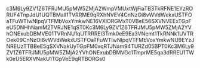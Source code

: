 c3M6Ly9ZV1Z6TFRJMU5pMW5ZMjA2WmpVMUxtWjFiaTB3TkRFNE1EYzRORUF4TnpJdU1UQTBMall1TVRRME9qRXhNVEV4CnNzOi8vWVdWekxUSTFOaTFuWTIwNlpqVTFMbVoxYmkwNE16VXlORGMxT0VBeE56SXVNVEExTGpFeU5DNHhNamM2TVRJNE1qST0Kc3M6Ly9ZV1Z6TFRJMU5pMW5ZMjA2YVhONExubDBMVE01TVRnNU1qUTRRREl3Tmk0eE9Ea3VNemt1TkRNNk1UVTROek09CnNzOi8vWVdWekxUSTFOaTFuWTIwNlpqVTFMbVoxYmkwNU9EYzJNREUzTTBBeE5qSXVNakUyTGpFM0xqRTJNam94TURZd05BPT0Kc3M6Ly9ZV1Z6TFRJMU5pMW5ZMjA2YVhONExubDBMVGc1TmprME5qa3dRREU1TWk0eU5ERXVNakU1TGpVeE9qRTBORGs0